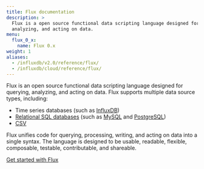 ```yaml
---
title: Flux documentation
description: >
  Flux is a open source functional data scripting language designed for querying,
  analyzing, and acting on data.
menu:
  flux_0_x:
    name: Flux 0.x
weight: 1
aliases:
  - /influxdb/v2.0/reference/flux/
  - /influxdb/cloud/reference/flux/
---
```


Flux is an open source functional data scripting language designed for querying,
analyzing, and acting on data.
Flux supports multiple data source types, including:

- Time series databases (such as [InfluxDB](/flux/v0.x/query-data/influxdb/))
- [Relational SQL databases](/flux/v0.x/query-data/sql/)
  (such as [MySQL](/flux/v0.x/query-data/sql/mysql/) and [PostgreSQL](/flux/v0.x/query-data/sql/postgresql/))
- [CSV](/flux/v0.x/query-data/csv/)
<!-- - **Prometheus-formatted metrics** from HTTP-accessible endpoints -->

Flux unifies code for querying, processing, writing, and acting on data into a single syntax.
The language is designed to be usable, readable, flexible, composable, testable, contributable, and shareable.

<a href="/flux/v0.x/get-started/" class="btn">Get started with Flux</a>